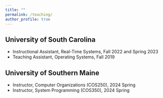 ```yaml
---
title: ""
permalink: /teaching/
author_profile: true
---
```



## University of South Carolina
* Instructional Assistant, Real-Time Systems, Fall 2022 and Spring 2023
* Teaching Assistant, Operating Systems, Fall 2019

## University of Southern Maine
* Instructor, Computer Organizations (COS250), 2024 Spring
* Instructor, System Programming (COS350), 2024 Spring
